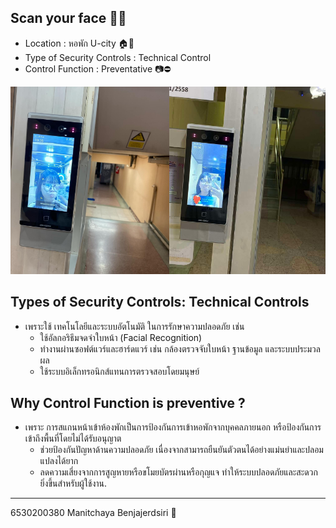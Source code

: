 <style>
  .row {
    display: flex; /* ใช้ Flexbox เพื่อจัดแถว */
    justify-content: center; /* จัดระยะห่างระหว่างรูป */
  }
  img {
    height: 300px; /* กำหนดความสูงของรูป */
  }
</style>

## Scan your face 👱‍♀️
 - Location : หอพัก U-city 🏠🚪
 - Type of Security Controls : Technical Control
 - Control Function : Preventative 📷⛔️


<div class="container">
  <div class="row">
    <div id="img01">
      <img src="images/security/scanface.jpg" alt="Scanning Face for Security">
    </div>
    <div id="img02">
      <img src="images/security/me.jpg" alt="Scanning Face for Security">
    </div>
  </div>
</div>

## Types of Security Controls: Technical Controls
- เพราะใช้ เทคโนโลยีและระบบอัตโนมัติ ในการรักษาความปลอดภัย เช่น
  - ใช้อัลกอริธึมจดจำใบหน้า (Facial Recognition)
  - ทำงานผ่านซอฟต์แวร์และฮาร์ดแวร์ เช่น กล้องตรวจจับใบหน้า ฐานข้อมูล และระบบประมวลผล
  - ใช้ระบบอิเล็กทรอนิกส์แทนการตรวจสอบโดยมนุษย์

## Why Control Function is preventive ?
- เพราะ การสแกนหน้าเข้าห้องพักเป็นการป้องกันการเข้าหอพักจากบุคคลภายนอก หรือป้องกันการเข้าถึงพื้นที่โดยไม่ได้รับอนุญาต
  - ช่วยป้องกันปัญหาด้านความปลอดภัย เนื่องจากสามารถยืนยันตัวตนได้อย่างแม่นยำและปลอมแปลงได้ยาก
  - ลดความเสี่ยงจากการสูญหายหรือขโมยบัตรผ่านหรือกุญแจ ทำให้ระบบปลอดภัยและสะดวกยิ่งขึ้นสำหรับผู้ใช้งาน.
  
---
6530200380 Manitchaya Benjajerdsiri 🤍
